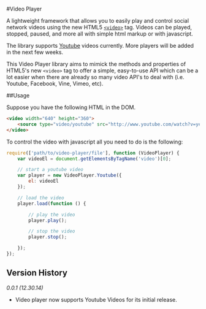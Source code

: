 #Video Player

A lightweight framework that allows you to easily play and control social network videos using the new HTML5 [`<video>`](https://developer.mozilla.org/en-US/docs/Web/HTML/Element/video) tag. Videos
can be played, stopped, paused, and more all with simple html markup or with javascript.

The library supports [Youtube](youtube.com) videos currently. More players will be added in the next few weeks.

This Video Player library aims to mimick the methods and properties of HTML5's new `<video>` tag to offer a simple, easy-to-use API
which can be a lot easier when there are already so many video API's to deal with (i.e. Youtube, Facebook, Vine, Vimeo, etc).


##Usage

Suppose you have the following HTML in the DOM.

```html
<video width="640" height="360">
    <source type="video/youtube" src="http://www.youtube.com/watch?v=ye82js0sL32" />
</video>
```

To control the video with javascript all you need to do is the following:

```javascript
require(['path/to/video-player/file'], function (VideoPlayer) {
    var videoEl = document.getElementsByTagName('video')[0];

    // start a youtube video
    var player = new VideoPlayer.Youtube({
        el: videoEl
    });

    // load the video
    player.load(function () {

        // play the video
        player.play();

        // stop the video
        player.stop();

    });
});
```

## Version History

*0.0.1 (12.30.14)*

* Video player now supports Youtube Videos for its initial release.



